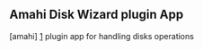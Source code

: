 Amahi Disk Wizard plugin App
----------------------------
[amahi] [1] plugin app for handling disks operations 

[1]: https://wiki.amahi.org        "amahi"
